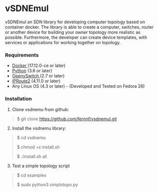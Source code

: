 # vSDNEmul

vSDNEmul an SDN library for developing computer topology based on container docker. The library is able to create a computer, switches, router or another device for building your owner topology more realistic as possible. Furthermore, the developer can create device templates, with services or applications for working together on topology.

### Requirements 

 - [Docker ](www.docker.com) (17.12.0-ce or later)
 - [Python](www.python.org) (3.6 or later)
 - [OpenvSwitch ](openvswitch.org) (2.7 or later)
 - [IPRoute2](http://kernel.org/pub/linux/utils/net/iproute2/) (4.11.0 or later)
 - Any Linux OS (4.3 or later) - (Developed and Tested on Fedora 26) 

### Installation

1. Clone vsdnemu from github: 
> $ git clone https://github.com/fernnf/vsdnemul.git

2. Install the vsdnemu library:
> $ cd vsdnemu 
> 
>  $ chmod +x install.sh
>  
> $ ./install.sh all 
3. Test a simple topology script
> $ cd examples
>
> $ sudo python3 simplotopo.py
  
